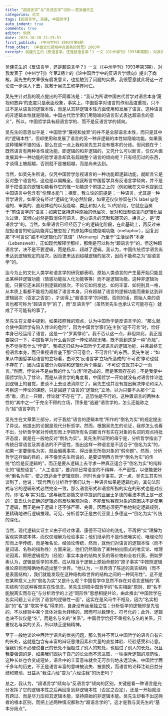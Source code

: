 ```yaml
---
title: “超语言学”与“反语言学”试析——答吴疆先生
categories: 论文
tags: [超语言学, 吴疆, 中国哲学]
auto_indent: true
comments: true
editor: 皎然
date: 2023-10-20 21:25:51
first_publish: 《中州学刊》1993年第6期
from_other: 《中西文化视域中真善美的哲思》2003年
excerpt: 吴疆先生的《反语言学，还是超语言学？》一文（《中州学刊》1993年第期），对我发表于《中州学刊》年第期上的《论中国哲学中的反语言学倾向》提出了商榷。吴先生的文章很有启发意义，也接触到了问题的实质，我很愿意就此将这一讨论进一步深入下去，就教于吴先生和学界同仁。
---
```

吴疆先生的《反语言学，还是超语言学？》一文（《中州学刊》1993年第3期），对我发表于《中州学刊》年第2期上的《论中国哲学中的反语言学倾向》提出了商榷。吴先生的文章很有启发意义，也接触到了问题的实质，我很愿意就此将这一讨论进一步深入下去，就教于吴先生和学界同仁。

吴先生针对我的观点提出的不同看法是：“我认为所谓中国古代哲学对语言本身‘蔑视和放弃’的态度只是表面现象，事实上，中国哲学对语言的作用高度重视，只不过不是从语言的逻辑本性，而是从其非逻辑本性方面使用和发展了语言。这种语言的非逻辑本性就是隐喻。中国古代哲学家们用隐喻的语言形式表达超语言的意义”，所以，中国哲学具有超语言学的、而不是反语言学的倾向。

吴先生的意思似乎是：中国哲学“蔑视和放弃”的并不是全部语言本性，而只是其中的“逻辑本性”，但却使用和发展了语言的另一种非逻辑的本性如隐喻功能。如果我这种理解不错的话，那么在这一点上我和吴先生并没有根本的分歧。但问题在于：既然语言有两种本性或功能，即逻辑的和非逻辑的，又凭什么可以断言，仅仅片面发展其中一种功能的哲学语言却具有超越整个语言的倾向呢？只有经历过的东西，才谈得上被超越，否则就不是被超越，而是尚未达到。

当然，如吴先生所说，仅凭中国哲学忽视语言的一种功能即逻辑功能，就断言它是反对整个语言的，这也是以偏概全。但我断言中国哲学具有反语言学倾向，并不是基于把语言的逻辑功能看作它的惟一功能这个前提之上的（例如我在文中也提到过中国语言中包含有“伦理本能”）；相反，我立论的前提是：一种语言，尤其是一种哲学语言，如果没有经过“逻辑化”的必然阶段，如果还仅仅停留在{% label @伦理的、审美的、直观体验的以及隐喻、类比和拟人化 %}的阶段，它就应当属于“前语言学的”语言；如果它坚持这种原始的低层次、反对和压制语言向逻辑化层次过渡，其倾向必然是取消任何语言、走向语言的沉默和寂灭的，换言之，是“反语言学”的。当然，如果语言已经经历了它的逻辑化阶段，在此基础上，再反过来挖掘语言的轮回功能背后被忽视了的原始体验或隐喻功能（metaphor），回复到那“不可言说”或不可逻辑化的“意谓”（Meinung）乃至于“生活世界”本身（Lebenswelt），正如现代解释学那样，那倒是可以称为“超语言学”的。但这种超语言学，决不是不要逻辑，而是扬弃、超越了逻辑。我认为，中国传统哲学语言尚未达到逻辑规定的层次，因而更未达到超越逻辑的层次，因而不能称之为“超语言学”的。

迄今为止的文化人类学和语言学的研究都表明，原始人类语言的产生最开始只能显出某种非逻辑功能（情感功能拟人化功能等等）而不是逻辑功能。这种非逻辑功能，只要它还未跃升到逻辑的层次，不论它如何发达、如何丰富、如何别具一格，从本质上看都不能视为超越了语言本身。只有超越了语言的逻辑功能而重新达到非逻辑层次（否定之否定），才谈得上“超语言学”的问题。否则的话，原始人类的语言也都可称为“超语言学”的了，而“反语言学”（虽然吴先生也承认它可能存在）就成了不可能有的事了。

吴先生在文章中提到，如果按照我的观点，认为中国哲学是反语言学的，“那么就会使中国哲学有陷入悖论的危险”，因为中国哲学家们在主张“道不可言”时，恰好本身已经运用了语言，这是一个“罗素悖论”。我不否认这一点，非但如此，我正是要探讨一下，中国哲学为什么会对这一悖论熟视无睹，既不感到这是一种“危险”，也不觉得有什么“悖谬”。我把这归结为中国哲学无视语言的逻辑功能，并且最终无视语言本身，而只重视语言底下那“只可意会，不可言传”的东西。吴先生说：“如果从中国哲学超语言的立场看，由邓文‘反语言学’立场所造成的‘不可说’悖论也就不存在了，因为语言被分为隐喻和逻辑化两个类型，‘不可说’仅就其中之一而言。”然而，悖论并不是由我的什么“立场”所造成的，而是客观存在的；不是我使中国哲学陷入了悖论，而是从语言学的角度看，中国哲学一开始就没有对语言悖论达到逻辑上的自觉，更谈不上去设法消除它了。吴先生也并没有提出解决悖论和深入考察这一悖论的课题，只是回避了语言的“逻辑化”立场，以为只要不从那个“立场”看，闭上一只眼，悖论就“不存在”了。这恐怕是不行的。这种置语言的两种本性的“其中之一”于完全不顾的立场，顶多是“逃避”语言学的，怎么还能称之为“超”语言学的？

吴先生在文章第三部分，对于我给“语言的逻辑本性”所作的“倒名为实”的规定提出了异议。他提出的论据是现代分析哲学。然而，根据吴先生的论证，我却怎么也看不出，分析哲学家对传统形而上学把所有名词都当作有实在对象的名词的观点持批评态度，就是在一般地反对“倒名为实”。吴先生所证明的毋宁是，分析哲学指出了传统日常语言及其语法的不严密性，指出这样一种语言是不适合于“倒名为实”的，如果一定要倒名为实，就会偏离事实、得出毫无所指对象的“假命题”。然而，分析哲学这样做的目的，并不像吴先生所说的，是要证明西方哲学“倒名为实”的传统“恰恰是反逻辑的”，而正是要从逻辑上去寻求一种真正适合于“倒名为实”的纯粹化的“理想语言”、“人工语言”，要消除日常语言的不纯粹、不严密性，以便能更好地“倒名为实”，使之既适合于逻辑规则，同时也合乎事实。这一点，吴先生其实也谈到了，他说：“现代西方分析哲学家们认为一种语言如果是逻辑化的，其句法形式与它的逻辑形式必然完全一致，那么语言形式和语言所指的实在的形式也是对应的，即‘名’与‘实’对应。”这与我在那篇文章中提到的亚里士多德的看法本质上是一致的：亚氏认为正确的逻辑必然反映客观对象，不能反映客观对象的原因决不是使用了逻辑，而正是由于逻辑上还不够严密、完善，因而必须更严格地制定逻辑规则，更精确地进行逻辑推理。可见，分析哲学正是古代亚里士多德这一“倒名为实”传统的深化。

当然，现代逻辑实证主义由于经过休谟、康德不可知论的洗礼，不再把“实”理解为客观实体或本体，而仅仅理解为经验事实；他们继承的不是传统唯实论、唯理论的形而上学传统，而是唯名论、经验论传统，然而，就他们对语言的逻辑本性（而不是词语、名称的指称性）方面来说，他们仍然吸收了某种柏拉图式的唯实论、唯理论因素，即把逻辑视为（经验）事实本身的结构关系的等价物和全权代表。例如罗素认为，逻辑是哲学的本质，应从相当于逻辑上原始命题的“原子事实”中按照逻辑推论原则而精确地构造出整个世界。“他认为，一旦弄清了陈述的真实结构（而不是表面结构），我们就能发现在这种结构和世界的结构之间的一种同形性”。这不是在某种意义上的“倒名为实”又是什么呢？中国哲学中显然不存在对语言逻辑的“真实结构”的这种客观实在性信念。吴先生却把中国哲学的“名实相副”原则、即“名不能脱离实而存在”与分析哲学的上述“同形性”思想相提并论，由此推出“中国哲学在名实问题上认识到了语言的逻辑性一面”，这实在是风马牛不相及，因为“名实相副”的“名”是“取实予名”得来的，自身没有丝毫独立性；分析哲学的逻辑却是先验的，不以经验中某个具体对象为转移的，因而可以数理化、符号化的；此外，逻辑也决不仅仅是“名”，而是名与名的“关系”。中国哲学恰好不重视名与名的关系，只重视名与实的关系，所以缺乏逻辑精神。

至于一般地谈论中西哲学语言的优劣问题，那么我并不否认中国哲学的语言自有它的长处，这就是包含有丰富的辩证思维因素和大量的直接体验、经验感受和诗意。但我们也不必硬说自己的长处不但超过了别人的短处，也超过了别人的长处。况且我要强调的是，如果我们固执于自己的长处而不思进取，一味拒斥逻辑的规范性，这种长处也会变成短处，语言中的丰富意味就会无可奈何地永远流失。中国哲学两千多年的历史，不正是语言丰富的意味被流失、被置换，而语言的论释注疏日益分歧和繁琐、日益从“我注六经”变为“六经注我”的历史吗？

总之，我认为，“超语言学”倾向与“反语言学”倾向的区别，关键是看一种语言是充分发挥了它的逻辑本性之后再回复到非逻辑本性（否定之否定），还是一开始就没有跨过、而是尽力压抑其逻辑本能，坚持原始的非逻辑本能。吴先生却看不出这两者的根本区别，而把上述两种情况都称为“超语言学的”。这才是我与吴先生的“基本分歧点”。
